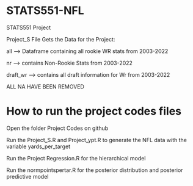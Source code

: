 # STATS551-NFL
STATS551 Project



Project_S File Gets the Data for the Project:


all --> Dataframe containing all rookie WR stats from 2003-2022

nr --> contains Non-Rookie Stats from 2003-2022

draft_wr --> contains all draft information for Wr from 2003-2022


ALL NA HAVE BEEN REMOVED

# How to run the project codes files
Open the folder Project Codes on github

Run the Project_S.R and Project_ypt.R to generate the NFL data with the variable yards_per_target

Run the Project Regression.R for the hierarchical model

Run the normpointspertar.R for the posterior distribution and posterior predictive model
